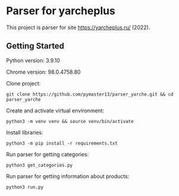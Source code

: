 # Parser for yarcheplus

This project is parser for site https://yarcheplus.ru/ (2022). 

## Getting Started
Python version: 3.9.10

Chrome version: 98.0.4758.80

Clone project:
```
git clone https://github.com/pymaster13/parser_yarche.git && cd parser_yarche
```

Create and activate virtual environment:
```
python3 -m venv venv && source venv/bin/activate
```

Install libraries:
```
python3 -m pip install -r requirements.txt
```

Run parser for getting categories:
```
python3 get_categories.py
```

Run parser for getting information about products:
```
python3 run.py
```
